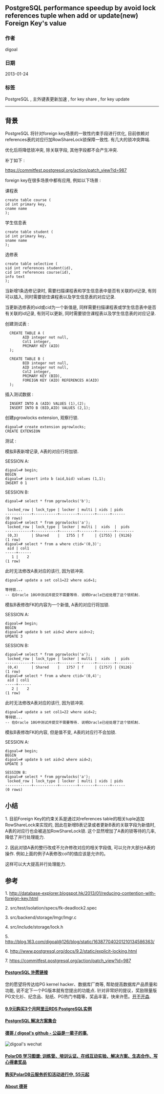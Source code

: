 ## PostgreSQL performance speedup by avoid lock references tuple when add or update(new) Foreign Key's value  
                                                                      
### 作者                                                                         
digoal                                                                 
                                                                  
### 日期                                                                                                                                     
2013-01-24                                                               
                                                                     
### 标签                                                                  
PostgreSQL , 主外键表更新加速 , for key share , for key update     
                                                                                                                                        
----                                                                                                                                  
                                                                                                                                           
## 背景                 
PostgreSQL 将针对foreign key场景的一致性约束手段进行优化, 目前依赖对references表的对应行加RowShareLock锁保障一致性. 有几大的锁冲突弊端.   
  
优化后将降低锁冲突, 除关联字段, 其他字段都不会产生冲突.  
  
补丁如下 :   
  
https://commitfest.postgresql.org/action/patch_view?id=987  
  
foreign key在很多场景中都有应用, 例如以下场景 :   
  
课程表  
  
```  
create table course (  
id int primary key,  
cname name  
);  
```  
  
学生信息表  
  
```  
create table student (  
id int primary key,  
sname name  
);  
```  
  
选修表  
  
```  
create table selective (  
sid int references student(id),  
cid int references course(id),  
info text  
);  
```  
  
当新增1条选修记录时, 需要扫描课程表和学生信息表中是否有关联的id记录, 有则可以插入, 同时需要锁住课程表以及学生信息表的对应记录.  
  
当更新选修表的sid或cid为一个新值是, 同样需要扫描课程表或学生信息表中是否有关联的id记录, 有则可以更新, 同时需要锁住课程表以及学生信息表的对应记录.  
  
创建测试表 :    
  
```  
  CREATE TABLE A (  
        AID integer not null,  
        Col1 integer,  
        PRIMARY KEY (AID)  
  );  
  
  CREATE TABLE B (  
        BID integer not null,  
        AID integer not null,  
        Col2 integer,  
        PRIMARY KEY (BID),  
        FOREIGN KEY (AID) REFERENCES A(AID)  
  );  
```  
  
插入测试数据 :   
  
```  
  INSERT INTO A (AID) VALUES (1),(2);  
  INSERT INTO B (BID,AID) VALUES (2,1);  
```  
  
创建pgrowlocks extension, 观察行锁.  
  
```  
digoal=# create extension pgrowlocks;  
CREATE EXTENSION  
```  
  
测试 :   
  
模拟B表新增记录,  A表的对应行将加锁.  
  
SESSION A:  
  
```  
digoal=# begin;  
BEGIN  
digoal=# insert into b (aid,bid) values (1,1);  
INSERT 0 1  
```  
  
SESSION B:  
  
```  
digoal=# select * from pgrowlocks('b');  
  
 locked_row | lock_type | locker | multi | xids | pids   
------------+-----------+--------+-------+------+------  
(0 rows)  
digoal=# select * from pgrowlocks('a');  
 locked_row | lock_type | locker | multi |  xids  |  pids    
------------+-----------+--------+-------+--------+--------  
 (0,3)      | Shared    |   1755 | f     | {1755} | {9126}  
(1 row)  
digoal=# select * from a where ctid='(0,3)';  
 aid | col1   
-----+------  
   1 |    2  
(1 row)  
```  
  
此时无法修改A表对应的该行, 因为锁冲突.  
  
```  
digoal=# update a set col1=22 where aid=1;  
  
等待锁...  
-- 在Oracle 10G中测试并提交不需要等待. 说明Oracle已经处理了这个锁机制.  
```  
    
模拟B表修改FK的内容为一个新值,  A表的对应行将加锁.  
  
SESSION A:  
  
```  
digoal=# begin;  
BEGIN  
digoal=# update b set aid=2 where aid<>2;  
UPDATE 3  
```  
  
SESSION B:  
  
```  
digoal=# select * from pgrowlocks('a');  
 locked_row | lock_type | locker | multi |  xids  |  pids    
------------+-----------+--------+-------+--------+--------  
 (0,4)      | Shared    |   1757 | f     | {1757} | {9126}  
(1 row)  
digoal=# select * from a where ctid='(0,4)';  
 aid | col1   
-----+------  
   2 |    2  
(1 row)  
```  
  
此时无法修改A表对应的该行, 因为锁冲突.  
  
```  
digoal=# update a set col1=22 where aid=2;  
等待锁...  
-- 在Oracle 10G中测试并提交不需要等待. 说明Oracle已经处理了这个锁机制.  
```  
  
模拟B表修改FK的内容, 但是值不变,  A表的对应行不会加锁.  
  
SESSION A:  
  
```  
digoal=# begin;  
BEGIN  
digoal=# update b set aid=2 where aid=2;  
UPDATE 3  
  
SESSION B:  
digoal=# select * from pgrowlocks('a');  
 locked_row | lock_type | locker | multi | xids | pids   
------------+-----------+--------+-------+------+------  
(0 rows)  
```  
  
## 小结  
1\. 目前Foreign Key的约束关系是通过对references table的相关tuple追加RowShareLock来实现的, 因此在新增B表记录或者更新B表的关联字段为新值时,  A表的对应行也会被追加RowShareLock锁. 这个显然增加了A表的锁等待的几率, 降低了并行处理能力.  
  
2\. 因此对锁A表的整行改成不允许修改对应的相关字段值, 可以允许大部分A表的操作. 例如上面的例子A表修改col1的值应该是允许的。  
  
这样可以大大提高并行处理能力.  
  
## 参考  
1\. http://database-explorer.blogspot.hk/2013/01/reducing-contention-with-foreign-key.html  
  
2\. src/test/isolation/specs/fk-deadlock2.spec  
  
3\. src/backend/storage/lmgr/lmgr.c  
  
4\. src/include/storage/lock.h  
  
5\. http://blog.163.com/digoal@126/blog/static/163877040201210134586363/  
  
6\. http://www.postgresql.org/docs/9.2/static/explicit-locking.html  
  
7\. https://commitfest.postgresql.org/action/patch_view?id=987  
  
  
  
  
  
  
  
  
  
  
  
  
  
  
  
  
  
  
  
  
  
  
  
  
  
  
  
  
  
  
  
  
  
  
  
  
  
  
  
  
  
  
  
  
  
  
  
  
  
  
  
  
  
  
  
  
  
  
  
  
  
  
  
  
  
  
  
  
  
  
  
  
  
#### [PostgreSQL 许愿链接](https://github.com/digoal/blog/issues/76 "269ac3d1c492e938c0191101c7238216")
您的愿望将传达给PG kernel hacker、数据库厂商等, 帮助提高数据库产品质量和功能, 说不定下一个PG版本就有您提出的功能点. 针对非常好的提议，奖励限量版PG文化衫、纪念品、贴纸、PG热门书籍等，奖品丰富，快来许愿。[开不开森](https://github.com/digoal/blog/issues/76 "269ac3d1c492e938c0191101c7238216").  
  
  
#### [9.9元购买3个月阿里云RDS PostgreSQL实例](https://www.aliyun.com/database/postgresqlactivity "57258f76c37864c6e6d23383d05714ea")
  
  
#### [PostgreSQL 解决方案集合](https://yq.aliyun.com/topic/118 "40cff096e9ed7122c512b35d8561d9c8")
  
  
#### [德哥 / digoal's github - 公益是一辈子的事.](https://github.com/digoal/blog/blob/master/README.md "22709685feb7cab07d30f30387f0a9ae")
  
  
![digoal's wechat](../pic/digoal_weixin.jpg "f7ad92eeba24523fd47a6e1a0e691b59")
  
  
#### [PolarDB 学习图谱: 训练营、培训认证、在线互动实验、解决方案、生态合作、写心得拿奖品](https://www.aliyun.com/database/openpolardb/activity "8642f60e04ed0c814bf9cb9677976bd4")
  
  
#### [购买PolarDB云服务折扣活动进行中, 55元起](https://www.aliyun.com/activity/new/polardb-yunparter?userCode=bsb3t4al "e0495c413bedacabb75ff1e880be465a")
  
  
#### [About 德哥](https://github.com/digoal/blog/blob/master/me/readme.md "a37735981e7704886ffd590565582dd0")
  

